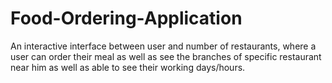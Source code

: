 # Food-Ordering-Application
An interactive interface between user and number of restaurants, where a user can order their meal as well as see the branches of specific restaurant near him as well as able to see their working days/hours. 
